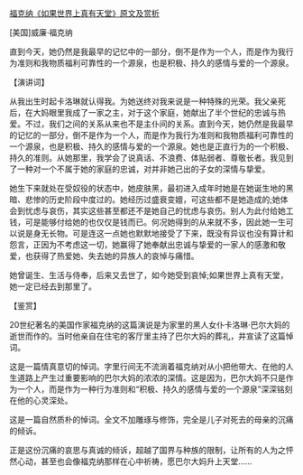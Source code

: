 [福克纳《如果世界上真有天堂》原文及赏析](https://www.vrrw.net/wx/14722.html)

[美国]威廉·福克纳

直到今天，她仍然是我最早的记忆中的一部分，倒不是作为一个人，而是作为我行为准则和我物质福利可靠性的一个源泉，也是积极、持久的感情与爱的一个源泉。

【演讲词】

从我出生时起卡洛琳就认得我。为她送终对我来说是一种特殊的光荣。我父亲死后，在大妈眼里我成了一家之主，对于这个家庭，她献出了半个世纪的忠诚与热爱。不过，我们之间的关系从来也不是主仆间的关系。直到今天，她仍然是我最早的记忆的一部分，倒不是作为一个人，而是作为我行为准则和我物质福利可靠性的一个源泉，也是积极、持久的感情与爱的一个源泉。她也是正直行为的一个积极、持久的准则。从她那里，我学会了说真话、不浪费、体贴弱者、尊敬长者。我见到了一种对一个不属于她的家庭的忠诚，对并非她己出的子女的深情与挚爱。

她生下来就处在受奴役的状态中，她皮肤黑，最初进入成年时她是在她诞生地的黑暗、悲惨的历史阶段中度过的。她经历过盛衰变嬗，可这些都不是她造成的;她体会到忧虑与哀伤，其实这些甚至都还不是她自己的忧虑与哀伤。别人为此付给她工钱，可是能够付给她的也仅仅是钱而已。何况她得到的从来就不多，因此她一生可以说是身无长物。可是连这一点她也默默地接受了下来，既没有异议也没有算计和怨言，正因为不考虑这一切，她赢得了她奉献出忠诚与挚爱的一家人的感激和敬爱，也获得了热爱她、失去她的异族人的哀悼与痛惜。

她曾诞生、生活与侍奉，后来又去世了，如今她受到哀悼;如果世界上真有天堂，她一定已经去到那里了。



【鉴赏】

20世纪著名的美国作家福克纳的这篇演说是为家里的黑人女仆卡洛琳·巴尔大妈的逝世而作的。当时他亲自在住宅的客厅里主持了巴尔大妈的葬礼，并宣读了这篇悼词。

这是一篇情真意切的悼词。字里行间无不流淌着福克纳对从小把他带大、在他的人生道路上产生过重要影响的巴尔大妈的浓浓的深情。这是因为，巴尔大妈不只是作为一个人，而是作为一种行为准则和“积极、持久的感情与爱的一个源泉”深深铭刻在他的心灵深处。

这是一篇自然质朴的悼词。全文不加雕琢与修饰，完全是儿子对死去的母亲的沉痛的倾诉。

正是这份沉痛的哀思与真诚的倾诉，超越了国界与种族的限制，让所有的人为之怦然心动，甚至也会像福克纳那样在心中祈祷，愿巴尔大妈升上天堂……

